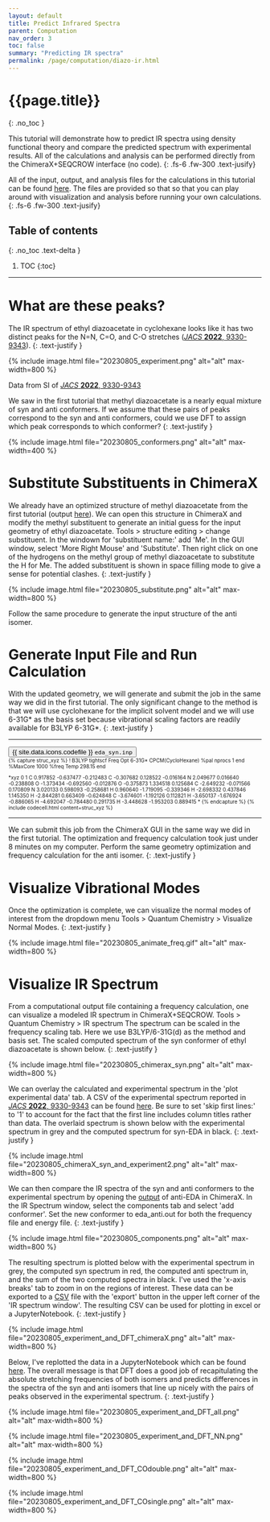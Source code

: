 ```yaml
---
layout: default
title: Predict Infrared Spectra
parent: Computation
nav_order: 3
toc: false
summary: "Predicting IR spectra"
permalink: /page/computation/diazo-ir.html
---
```



# {{page.title}}
{: .no_toc }


This tutorial will demonstrate how to predict IR spectra using density functional theory and compare the predicted spectrum with experimental results. All of the calculations and analysis can be performed directly from the ChimeraX+SEQCROW interface (no code).
{: .fs-6 .fw-300 .text-jusify}

All of the input, output, and analysis files for the calculations in this tutorial can be found [here](https://github.com/joegair/gair-group-docs/tree/main/assets/data/computation/diazo-ir/). The files are provided so that so that you can play around with visualization and analysis before running your own calculations.
{: .fs-6 .fw-300 .text-jusify}

## Table of contents
{: .no_toc .text-delta }

1. TOC
{:toc}


-----

# **What are these peaks?**

The IR spectrum of ethyl diazoacetate in cyclohexane looks like it has two distinct peaks for the N=N, C=O, and C-O stretches ([*JACS* **2022**, 9330-9343](https://pubs.acs.org/doi/10.1021/jacs.2c01208)). 
{: .text-justify }

{% include image.html file="20230805_experiment.png" alt="alt" max-width=800 %}

Data from SI of [*JACS* **2022**, 9330-9343](https://pubs.acs.org/doi/10.1021/jacs.2c01208)

We saw in the first tutorial that methyl diazoacetate is a nearly equal mixture of syn and anti conformers. If we assume that these pairs of peaks correspond to the syn and anti conformers, could we use DFT to assign which peak corresponds to which conformer?
{: .text-justify }

{% include image.html file="20230805_conformers.png" alt="alt" max-width=400 %}

# **Substitute Substituents in ChimeraX**

We already have an optimized structure of methyl diazoacetate from the first tutorial (output [here](./files/mda_syn_sp.out)). We can open this structure in ChimeraX and modify the methyl substituent to generate an initial guess for the input geometry of ethyl diazoacetate. Tools > structure editing > change substituent. In the windown for 'substituent name:' add 'Me'. In the GUI window, select 'More Right Mouse' and 'Substitute'. Then right click on one of the hydrogens on the methyl group of methyl diazoacetate to substitute the H for Me. The added substituent is shown in space filling mode to give a sense for potential clashes.
{: .text-justify }

{% include image.html file="20230805_substitute.png" alt="alt" max-width=800 %}

Follow the same procedure to generate the input structure of the anti isomer.

# **Generate Input File and Run Calculation**

With the updated geometry, we will generate and submit the job in the same way we did in the first tutorial. The only significant change to the method is that we will use cyclohexane for the implicit solvent model and we will use 6-31G* as the basis set because vibrational scaling factors are readily available for B3LYP 6-31G*.
{: .text-justify }


----------------------------------------------------------------

<!-- Tab links -->
<div class="tab card">
  <button class="tablinks tab-1-1" onclick="openTabId(event, 'eda_syn.inp', 'tab-1-1')">{{ site.data.icons.codefile }}  <code>eda_syn.inp</code></button>
</div>
<div id="eda_syn.inp" class="tabcontent tab-1-1" style="font-size:10px">
{% capture struc_xyz %}
! B3LYP tightscf Freq Opt 6-31G* CPCM(CycloHexane)
%pal
    nprocs 1
end
%MaxCore 1000
%freq
    Temp    298.15
end

*xyz 0 1
C     0.917852  -0.637477  -0.212483
C    -0.307682   0.128522  -0.016164
N     2.049677   0.016640  -0.238808
O    -1.373434  -0.692560  -0.012876
O    -0.375873   1.334518   0.125684
C    -2.649232  -0.071566   0.170809
N     3.020133   0.598093  -0.258681
H     0.960640  -1.719095  -0.339346
H    -2.698332   0.437846   1.145350
H    -2.844281   0.663409  -0.624848
C    -3.674601  -1.192126   0.112821
H    -3.650137  -1.676924  -0.886065
H    -4.692047  -0.784480   0.291735
H    -3.448628  -1.953203   0.889415
*
{% endcapture %}
{% include codecell.html content=struc_xyz %}
</div>

----------------------------------------------------------------


We can submit this job from the ChimeraX GUI in the same way we did in the first tutorial. The optimization and frequency calculation took just under 8 minutes on my computer. Perform the same geometry optimization and frequency calculation for the anti isomer.
{: .text-justify }


# **Visualize Vibrational Modes**

Once the optimization is complete, we can visualize the normal modes of interest from the dropdown menu Tools > Quantum Chemistry > Visualize Normal Modes.
{: .text-justify }


{% include image.html file="20230805_animate_freq.gif" alt="alt" max-width=800 %}

# **Visualize IR Spectrum**

From a computational output file containing a frequency calculation, one can visualize a modeled IR spectrum in ChimeraX+SEQCROW. Tools > Quantum Chemistry > IR spectrum The spectrum can be scaled in the frequency scaling tab. Here we use B3LYP/6-31G(d) as the method and basis set. The scaled computed spectrum of the syn conformer of ethyl diazoacetate is shown below.
{: .text-justify }

{% include image.html file="20230805_chimerax_syn.png" alt="alt" max-width=800 %}

We can overlay the calculated and experimental spectrum in the 'plot experimental data' tab. A CSV of the experimental spectrum reported in [*JACS* **2022**, 9330-9343](https://pubs.acs.org/doi/10.1021/jacs.2c01208) can be found [here](./files/EDA_FTIR_Neat_CyH.csv). Be sure to set 'skip first lines:' to '1' to account for the fact that the first line includes column titles rather than data. The overlaid spectrum is shown below with the experimental spectrum in grey and the computed spectrum for syn-EDA in black.
{: .text-justify }

{% include image.html file="20230805_chimeraX_syn_and_experiment2.png" alt="alt" max-width=800 %}

We can then compare the IR spectra of the syn and anti conformers to the experimental spectrum by opening the [output](./files/eda_anti.out) of anti-EDA in ChimeraX. In the IR Spectrum window, select the components tab and select 'add conformer'. Set the new conformer to eda_anti.out for both the frequency file and energy file.
{: .text-justify }

{% include image.html file="20230805_components.png" alt="alt" max-width=800 %}

The resulting spectrum is plotted below with the experimental spectrum in grey, the computed syn spectrum in red, the computed anti spectrum in, and the sum of the two computed spectra in black. I've used the 'x-axis breaks' tab to zoom in on the regions of interest. These data can be exported to a [CSV](files/EDA_from_aaron.csv) file with the 'export' button in the upper left corner of the 'IR spectrum window'. The resulting CSV can be used for plotting in excel or a JupyterNotebook.
{: .text-justify }

{% include image.html file="20230805_experiment_and_DFT_chimeraX.png" alt="alt" max-width=800 %}

Below, I've replotted the data in a JupyterNotebook which can be found [here](./files/diazoIR.ipynb). The overall message is that DFT does a good job of recapitulating the absolute stretching frequencies of both isomers and predicts differences in the spectra of the syn and anti isomers that line up nicely with the pairs of peaks observed in the experimental spectrum.
{: .text-justify }


{% include image.html file="20230805_experiment_and_DFT_all.png" alt="alt" max-width=800 %}

{% include image.html file="20230805_experiment_and_DFT_NN.png" alt="alt" max-width=800 %}

{% include image.html file="20230805_experiment_and_DFT_COdouble.png" alt="alt" max-width=800 %}

{% include image.html file="20230805_experiment_and_DFT_COsingle.png" alt="alt" max-width=800 %}


